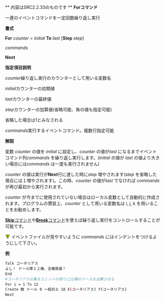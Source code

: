 ** 内容はSRC2.2.33のものです **
**Forコマンド**

一連のイベントコマンドを一定回数繰り返し実行

**書式**

**For** *counter*  = *initial* **To** *last* [**Step** *step*]

*commands*

**Next**

**指定項目説明**

*counter*繰り返し実行のカウンターとして用いる変数名

*initial*カウンターの初期値

*last*カウンターの最終値

*step*カウンターの加算値(省略可能、負の値も指定可能)

省略した場合は1とみなされる

*commands*実行するイベントコマンド。複数行指定可能

**解説**

変数 *counter* の値を *initial* に設定し、*counter* の値が*last* になるまでイベントコマンド列*commands* を繰り返し実行します。(*initial* の値が *last* の値より大きい場合には*commands* は一度も実行されません)

*counter* の値は実行が**Next**行に達した時に*step* 増やされます(*step* を省略した場合には１増やされます)。この時、*counter* の値が*last* でなければ *commands* が再び最初から実行されます。

*counter* が今までに使用されていない場合はローカル変数として自動的に作成されます。プログラムの慣習上、*counter* として用いる変数名は i, j, k を用いることをお勧めします。

[**Skip**コマンド](Skipコマンド.md)や[**Break**コマンド](Breakコマンド.md)を使えば繰り返し実行をコントロールすることが可能です。

![](../images/bm0.gif) イベントファイルが見やすいように *commands* にはインデントをつけるようにして下さい。

**例**
```sh
Talk コーネリアス
よし！ ドール隊１２機、全機発進！
End
#コーネリアスの乗るユニットの周りに12機のドールを出撃させる
For i = 1 To 12
Create 敵 ドール 0 一般兵士 18 X(コーネリアス) Y(コーネリアス)
Next
```

